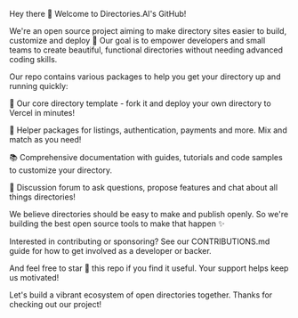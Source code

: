 Hey there 👋 Welcome to Directories.AI's GitHub!

We're an open source project aiming to make directory sites easier to build, customize and deploy 🚀 Our goal is to empower developers and small teams to create beautiful, functional directories without needing advanced coding skills.

Our repo contains various packages to help you get your directory up and running quickly:

📁 Our core directory template - fork it and deploy your own directory to Vercel in minutes!

🧰 Helper packages for listings, authentication, payments and more. Mix and match as you need!

📚 Comprehensive documentation with guides, tutorials and code samples to customize your directory.

💬 Discussion forum to ask questions, propose features and chat about all things directories!

We believe directories should be easy to make and publish openly. So we're building the best open source tools to make that happen ✨

Interested in contributing or sponsoring? See our CONTRIBUTIONS.md guide for how to get involved as a developer or backer.

And feel free to star 🌟 this repo if you find it useful. Your support helps keep us motivated!

Let's build a vibrant ecosystem of open directories together. Thanks for checking out our project!
